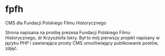 # fpfh
CMS dla Fundacji Polskiego Filmu Historycznego

Strona napisana na prośbę prezesa Fundacji Polskiego
Filmu Historycznego, dr Krzysztofa Iskry. Był to mój
pierwszy projekt napisany w języku PHP i zawierająca 
prosty CMS umożliwiający publikowanie postów, zdjęć.
